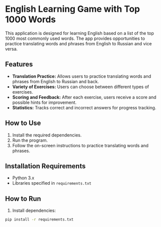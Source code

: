 # English Learning Game with Top 1000 Words

This application is designed for learning English based on a list of the top 1000 most commonly used words. The app provides opportunities to practice translating words and phrases from English to Russian and vice versa.

## Features

- **Translation Practice:** Allows users to practice translating words and phrases from English to Russian and back.
- **Variety of Exercises:** Users can choose between different types of exercises.
- **Scoring and Feedback:** After each exercise, users receive a score and possible hints for improvement.
- **Statistics:** Tracks correct and incorrect answers for progress tracking.

## How to Use

1. Install the required dependencies.
2. Run the program.
3. Follow the on-screen instructions to practice translating words and phrases.

## Installation Requirements

- Python 3.x
- Libraries specified in `requirements.txt`

## How to Run

1. Install dependencies:

```bash
pip install -r requirements.txt

